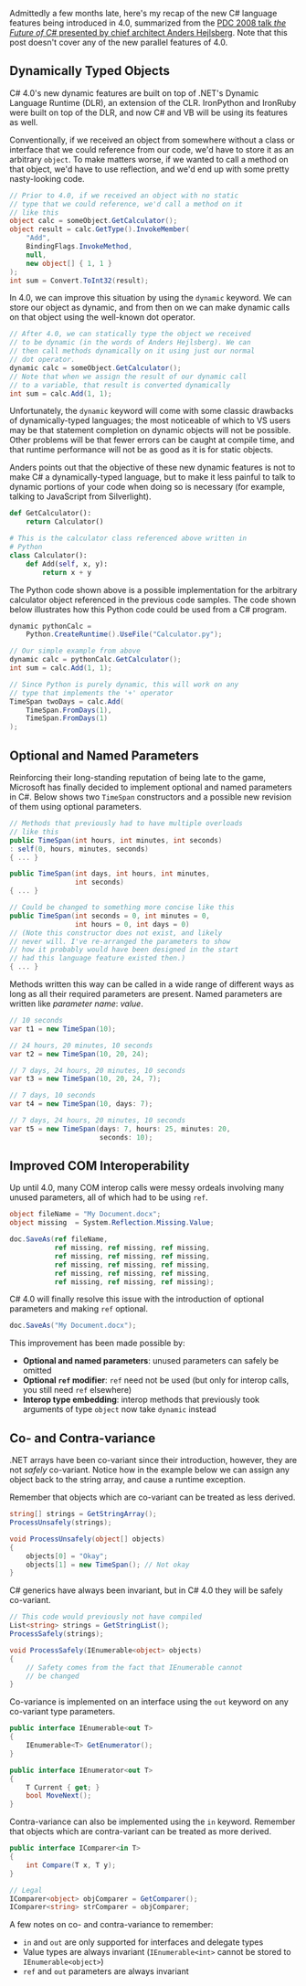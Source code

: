Admittedly a few months late, here's my recap of the new C# language features being introduced in 4.0, summarized from the [PDC 2008 talk _the Future of C#_ presented by chief architect Anders Hejlsberg](http://channel9.msdn.com/pdc2008/TL16/). Note that this post doesn't cover any of the new parallel features of 4.0.

Dynamically Typed Objects
-------------------------

C# 4.0's new dynamic features are built on top of .NET's Dynamic Language Runtime (DLR), an extension of the CLR. IronPython and IronRuby were built on top of the DLR, and now C# and VB will be using its features as well.

Conventionally, if we received an object from somewhere without a class or interface that we could reference from our code, we'd have to store it as an arbitrary `object`. To make matters worse, if we wanted to call a method on that object, we'd have to use reflection, and we'd end up with some pretty nasty-looking code.

``` csharp
// Prior to 4.0, if we received an object with no static 
// type that we could reference, we'd call a method on it 
// like this
object calc = someObject.GetCalculator();
object result = calc.GetType().InvokeMember(
    "Add", 
    BindingFlags.InvokeMethod, 
    null, 
    new object[] { 1, 1 }
);
int sum = Convert.ToInt32(result);
```

In 4.0, we can improve this situation by using the `dynamic` keyword. We can store our object as dynamic, and from then on we can make dynamic calls on that object using the well-known dot operator.

``` csharp
// After 4.0, we can statically type the object we received 
// to be dynamic (in the words of Anders Hejlsberg). We can 
// then call methods dynamically on it using just our normal 
// dot operator.
dynamic calc = someObject.GetCalculator();
// Note that when we assign the result of our dynamic call 
// to a variable, that result is converted dynamically
int sum = calc.Add(1, 1);
```

Unfortunately, the `dynamic` keyword will come with some classic drawbacks of dynamically-typed languages; the most noticeable of which to VS users may be that statement completion on dynamic objects will not be possible. Other problems will be that fewer errors can be caught at compile time, and that runtime performance will not be as good as it is for static objects.

Anders points out that the objective of these new dynamic features is not to make C# a dynamically-typed language, but to make it less painful to talk to dynamic portions of your code when doing so is necessary (for example, talking to JavaScript from Silverlight).

``` python
def GetCalculator():
    return Calculator()

# This is the calculator class referenced above written in 
# Python
class Calculator():
    def Add(self, x, y):
        return x + y
```

The Python code shown above is a possible implementation for the arbitrary calculator object referenced in the previous code samples. The code shown below illustrates how this Python code could be used from a C# program.

``` csharp
dynamic pythonCalc = 
    Python.CreateRuntime().UseFile("Calculator.py");

// Our simple example from above
dynamic calc = pythonCalc.GetCalculator();
int sum = calc.Add(1, 1);

// Since Python is purely dynamic, this will work on any 
// type that implements the '+' operator
TimeSpan twoDays = calc.Add(
    TimeSpan.FromDays(1), 
    TimeSpan.FromDays(1)
);
```

Optional and Named Parameters
-----------------------------

Reinforcing their long-standing reputation of being late to the game, Microsoft has finally decided to implement optional and named parameters in C#. Below shows two `TimeSpan` constructors and a possible new revision of them using optional parameters.

``` csharp
// Methods that previously had to have multiple overloads 
// like this
public TimeSpan(int hours, int minutes, int seconds)
: self(0, hours, minutes, seconds)
{ ... }

public TimeSpan(int days, int hours, int minutes, 
                int seconds)
{ ... }

// Could be changed to something more concise like this
public TimeSpan(int seconds = 0, int minutes = 0, 
                int hours = 0, int days = 0)
// (Note this constructor does not exist, and likely 
// never will. I've re-arranged the parameters to show 
// how it probably would have been designed in the start 
// had this language feature existed then.)
{ ... }
```

Methods written this way can be called in a wide range of different ways as long as all their required parameters are present. Named parameters are written like _parameter name_: _value_.

``` csharp
// 10 seconds
var t1 = new TimeSpan(10);

// 24 hours, 20 minutes, 10 seconds
var t2 = new TimeSpan(10, 20, 24);

// 7 days, 24 hours, 20 minutes, 10 seconds
var t3 = new TimeSpan(10, 20, 24, 7);

// 7 days, 10 seconds
var t4 = new TimeSpan(10, days: 7);

// 7 days, 24 hours, 20 minutes, 10 seconds
var t5 = new TimeSpan(days: 7, hours: 25, minutes: 20, 
                      seconds: 10);
```

Improved COM Interoperability
-----------------------------

Up until 4.0, many COM interop calls were messy ordeals involving many unused parameters, all of which had to be using `ref`.

``` csharp
object fileName = "My Document.docx";
object missing  = System.Reflection.Missing.Value;

doc.SaveAs(ref fileName, 
           ref missing, ref missing, ref missing, 
           ref missing, ref missing, ref missing, 
           ref missing, ref missing, ref missing, 
           ref missing, ref missing, ref missing, 
           ref missing, ref missing, ref missing);
```

C# 4.0 will finally resolve this issue with the introduction of optional parameters and making `ref` optional.

``` csharp
doc.SaveAs("My Document.docx");
```

This improvement has been made possible by:

* **Optional and named parameters**: unused parameters can safely be omitted
* **Optional `ref` modifier**: `ref` need not be used (but only for interop calls, you still need `ref` elsewhere)
* **Interop type embedding**: interop methods that previously took arguments of type `object` now take `dynamic` instead

Co- and Contra-variance
-----------------------

.NET arrays have been co-variant since their introduction, however, they are not _safely_ co-variant. Notice how in the example below we can assign any object back to the string array, and cause a runtime exception.

Remember that objects which are co-variant can be treated as less derived.

``` csharp
string[] strings = GetStringArray();
ProcessUnsafely(strings);

void ProcessUnsafely(object[] objects)
{
    objects[0] = "Okay";
    objects[1] = new TimeSpan(); // Not okay
}
```

C# generics have always been invariant, but in C# 4.0 they will be safely co-variant.

``` csharp
// This code would previously not have compiled
List<string> strings = GetStringList();
ProcessSafely(strings);

void ProcessSafely(IEnumerable<object> objects)
{
    // Safety comes from the fact that IEnumerable cannot 
    // be changed
}
```

Co-variance is implemented on an interface using the `out` keyword on any co-variant type parameters.

``` csharp
public interface IEnumerable<out T>
{
    IEnumerable<T> GetEnumerator();
}

public interface IEnumerator<out T>
{
    T Current { get; }
    bool MoveNext();
}
```

Contra-variance can also be implemented using the `in` keyword. Remember that objects which are contra-variant can be treated as more derived.

``` csharp
public interface IComparer<in T>
{
    int Compare(T x, T y);
}

// Legal
IComparer<object> objComparer = GetComparer();
IComparer<string> strComparer = objComparer;
```

A few notes on co- and contra-variance to remember:

* `in` and `out` are only supported for interfaces and delegate types
* Value types are always invariant (`IEnumerable<int>` cannot be stored to `IEnumerable<object>`)
* `ref` and `out` parameters are always invariant


